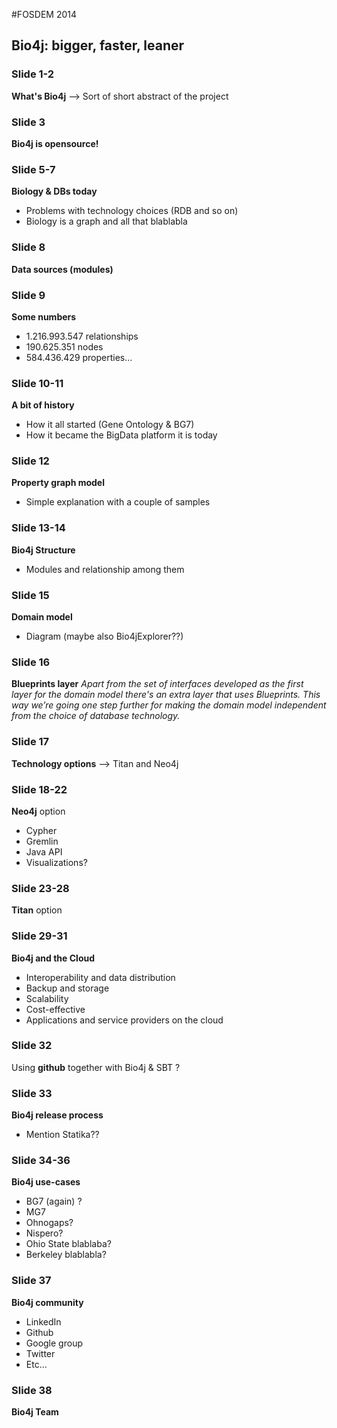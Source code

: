 #FOSDEM 2014

## Bio4j: bigger, faster, leaner

### Slide 1-2
**What's Bio4j** --> Sort of short abstract of the project

### Slide 3
**Bio4j is opensource!**

### Slide 5-7
**Biology & DBs today**
* Problems with technology choices (RDB and so on)
* Biology is a graph and all that blablabla

### Slide 8
**Data sources (modules)**

###  Slide 9
**Some numbers**
* 1.216.993.547 relationships
* 190.625.351 nodes
* 584.436.429 properties...

###  Slide 10-11
**A bit of history**
* How it all started (Gene Ontology & BG7)
* How it became the BigData platform it is today

### Slide 12
**Property graph model**
* Simple explanation with a couple of samples

### Slide 13-14
**Bio4j Structure**
* Modules and relationship among them

### Slide 15
**Domain model**
* Diagram (maybe also Bio4jExplorer??)

### Slide 16 
**Blueprints layer**
_Apart from the set of interfaces developed as the first layer for the domain model there's an extra layer that uses Blueprints. This way we’re going one step further for making the domain model independent from the choice of database technology._

### Slide 17
**Technology options** --> Titan and Neo4j

###  Slide 18-22
**Neo4j** option

* Cypher
* Gremlin
* Java API
* Visualizations?

### Slide 23-28
**Titan** option

### Slide 29-31
**Bio4j and the Cloud**
* Interoperability and data distribution
* Backup and storage
* Scalability
* Cost-effective
* Applications and service providers on the cloud

### Slide 32
Using **github** together with Bio4j & SBT ? 

###  Slide 33 
**Bio4j release process**
* Mention Statika??

### Slide 34-36
**Bio4j use-cases**
* BG7 (again) ?
* MG7
* Ohnogaps?
* Nispero?
* Ohio State blablaba?
* Berkeley blablabla?

###  Slide 37
**Bio4j community**
* LinkedIn
* Github
* Google group
* Twitter
* Etc...

###  Slide 38
**Bio4j Team**


